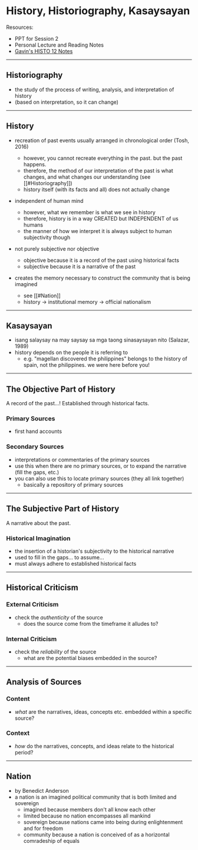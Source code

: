 # History, Historiography, Kasaysayan

Resources:
- PPT for Session 2
- Personal Lecture and Reading Notes
- [Gavin's HISTO 12 Notes](https://docs.google.com/document/d/1xHkrErD4_WfeNPrvsBU8SvP2fxrATDznUxktA25vlOg/edit)

---

## Historiography

- the study of the process of writing, analysis, and interpretation of history
- (based on interpretation, so it can change)

---

## History

- recreation of past events usually arranged in chronological order (Tosh, 2016)
	- however, you cannot recreate everything in the past. but the past happens.
	- therefore, the method of our interpretation of the past is what changes, and what changes our understanding (see [[#Historiography]])
	- history itself (with its facts and all) does not actually change

- independent of human mind
	- however, what we remember is what we see in history
	- therefore, history is in a way CREATED but INDEPENDENT of us humans
	- the manner of how we interpret it is always subject to human subjectivity though

- not purely subjective nor objective
	- objective because it is a record of the past using historical facts
	- subjective because it is a narrative of the past

- creates the memory necessary to construct the community that is being imagined
	- see [[#Nation]]
	- history -> institutional memory -> official nationalism

---

## Kasaysayan

- isang salaysay na may saysay sa mga taong sinasaysayan nito (Salazar, 1989)
- history depends on the people it is referring to
	- e.g. "magellan discovered the philippines" belongs to the history of spain, not the philippines. we were here before you!

---

## The Objective Part of History

A record of the past...! Established through historical facts.

### Primary Sources

- first hand accounts

### Secondary Sources

- interpretations or commentaries of the primary sources
- use this when there are no primary sources, or to expand the narrative (fill the gaps, etc.)
- you can also use this to locate primary sources (they all link together)
	- basically a repository of primary sources

---

## The Subjective Part of History

A narrative about the past.

### Historical Imagination

- the insertion of a historian's subjectivity to the historical narrative
- used to fill in the gaps... to assume...
- must always adhere to established historical facts

---

## Historical Criticism

### External Criticism

- check the *authenticity* of the source
	- does the source come from the timeframe it alludes to?

### Internal Criticism

- check the *reliability* of the source
	- what are the potential biases embedded in the source?

---

## Analysis of Sources

### Content

- *what* are the narratives, ideas, concepts etc. embedded within a specific source?

### Context

- *how* do the narratives, concepts, and ideas relate to the historical period?

---

## Nation

- by Benedict Anderson
- a nation is an imagined political community that is both limited and sovereign
	- imagined because members don't all know each other
	- limited because no nation encompasses all mankind
	- sovereign because nations came into being during enlightenment and for freedom
	- community because a nation is conceived of as a horizontal comradeship of equals
